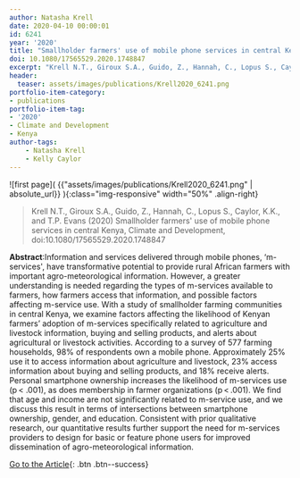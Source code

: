 ```yaml
---
author: Natasha Krell
date: 2020-04-10 00:00:01   
id: 6241
year: '2020'
title: "Smallholder farmers' use of mobile phone services in central Kenya"
doi: 10.1080/17565529.2020.1748847
excerpt: "Krell N.T., Giroux S.A., Guido, Z., Hannah, C., Lopus S., Caylor, K.K., and T.P. Evans (2020) Smallholder farmers' use of mobile phone services in central Kenya, Climate and Development, doi:10.1080/17565529.2020.1748847"
header:
  teaser: assets/images/publications/Krell2020_6241.png
portfolio-item-category:
- publications
portfolio-item-tag:
- '2020'
- Climate and Development
- Kenya
author-tags:
    - Natasha Krell
    - Kelly Caylor
---
```


![first page]( {{"assets/images/publications/Krell2020_6241.png" | absolute_url}} ){:class="img-responsive" width="50%" .align-right}


> Krell N.T., Giroux S.A., Guido, Z., Hannah, C., Lopus S., Caylor, K.K., and T.P. Evans (2020) Smallholder farmers' use of mobile phone services in central Kenya, Climate and Development, doi:10.1080/17565529.2020.1748847


**Abstract**:Information and services delivered through mobile phones, ‘m-services', have transformative potential to provide rural African farmers with important agro-meteorological information. However, a greater understanding is needed regarding the types of m-services available to farmers, how farmers access that information, and possible factors affecting m-service use. With a study of smallholder farming communities in central Kenya, we examine factors affecting the likelihood of Kenyan farmers’ adoption of m-services specifically related to agriculture and livestock information, buying and selling products, and alerts about agricultural or livestock activities. According to a survey of 577 farming households, 98% of respondents own a mobile phone. Approximately 25% use it to access information about agriculture and livestock, 23% access information about buying and selling products, and 18% receive alerts. Personal smartphone ownership increases the likelihood of m-services use (p < .001), as does membership in farmer organizations (p < .001). We find that age and income are not significantly related to m-service use, and we discuss this result in terms of intersections between smartphone ownership, gender, and education. Consistent with prior qualitative research, our quantitative results further support the need for m-services providers to design for basic or feature phone users for improved dissemination of agro-meteorological information.

[Go to the Article](https://www.tandfonline.com/doi/full/10.1080/17565529.2020.1748847){: .btn .btn--success}
